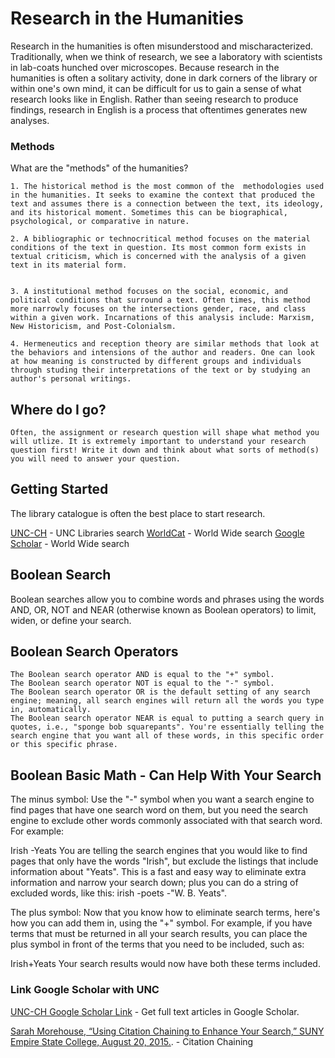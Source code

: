 # Research in the Humanities

Research in the humanities is often misunderstood and mischaracterized. Traditionally, when we think of research, we see a laboratory with scientists in lab-coats hunched over microscopes. Because research in the humanities is often a solitary activity, done in dark corners of the library or within one's own mind, it can be difficult for us to gain a sense of what research looks like in English. Rather than seeing research to produce findings, research in English is a process that oftentimes generates new analyses. 


### Methods

What are the "methods" of the humanities?

```
1. The historical method is the most common of the  methodologies used in the humanities. It seeks to examine the context that produced the text and assumes there is a connection between the text, its ideology, and its historical moment. Sometimes this can be biographical, psychological, or comparative in nature.

2. A bibliographic or technocritical method focuses on the material conditions of the text in question. Its most common form exists in textual criticism, which is concerned with the analysis of a given text in its material form. 


3. A institutional method focuses on the social, economic, and political conditions that surround a text. Often times, this method more narrowly focuses on the intersections gender, race, and class within a given work. Incarnations of this analysis include: Marxism, New Historicism, and Post-Colonialsm. 

4. Hermeneutics and reception theory are similar methods that look at the behaviors and intensions of the author and readers. One can look at how meaning is constructed by different groups and individuals through studing their interpretations of the text or by studying an author's personal writings. 
```

## Where do I go?


```
Often, the assignment or research question will shape what method you will utlize. It is extremely important to understand your research question first! Write it down and think about what sorts of method(s) you will need to answer your question.
```

## Getting Started

The library catalogue is often the best place to start research. 

[UNC-CH](https://library.unc.edu) - UNC Libraries search
[WorldCat](https://www.worldcat.org) - World Wide search
[Google Scholar](https://scholar.google.com) - World Wide search

## Boolean Search

Boolean searches allow you to combine words and phrases using the words AND, OR, NOT and NEAR (otherwise known as Boolean operators) to limit, widen, or define your search. 

## Boolean Search Operators

```
The Boolean search operator AND is equal to the "+" symbol.
The Boolean search operator NOT is equal to the "-" symbol.
The Boolean search operator OR is the default setting of any search engine; meaning, all search engines will return all the words you type in, automatically.
The Boolean search operator NEAR is equal to putting a search query in quotes, i.e., "sponge bob squarepants". You're essentially telling the search engine that you want all of these words, in this specific order or this specific phrase.
```


## Boolean Basic Math - Can Help With Your Search

The minus symbol:
Use the "-" symbol when you want a search engine to find pages that have one search word on them, but you need the search engine to exclude other words commonly associated with that search word. For example:

Irish -Yeats
You are telling the search engines that you would like to find pages that only have the words "Irish", but exclude the listings that include information about "Yeats". This is a fast and easy way to eliminate extra information and narrow your search down; plus you can do a string of excluded words, like this: irish -poets -"W. B. Yeats".

The plus symbol:
Now that you know how to eliminate search terms, here's how you can add them in, using the "+" symbol. For example, if you have terms that must be returned in all your search results, you can place the plus symbol in front of the terms that you need to be included, such as:

Irish+Yeats
Your search results would now have both these terms included.

<!--  -->

### Link Google Scholar with UNC


[UNC-CH Google Scholar Link](https://library.unc.edu/find/googlescholar/) - Get full text articles in Google Scholar. 

[Sarah Morehouse, “Using Citation Chaining to Enhance Your Search,” SUNY Empire State College, August 20, 2015.](http://subjectguides.esc.edu/researchskillstutorial/citationchain). - Citation Chaining




